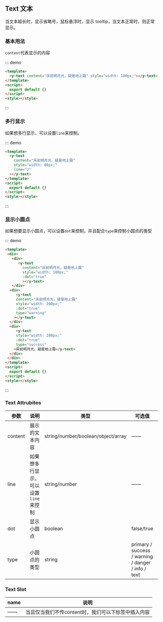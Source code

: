 ## Text 文本

当文本超长时，显示省略号，鼠标悬浮时，显示 tooltip，当文本正常时，则正常显示。
### 基本用法

`content`代表显示的内容

::: demo

```html
<template>
  <y-text content="床前明月光，疑是地上霜" style="width: 100px;"></y-text>
</template>
<script>
  export default {}
</script>
<style></style>
```

:::

### 多行显示

如果想多行显示，可以设置`line`来控制。

::: demo

```html
<template>
  <y-text
    content="床前明月光，疑是地上霜"
    style="width: 80px;"
    line="2"
  ></y-text>
</template>
<script>
  export default {}
</script>
<style></style>
```

:::

### 显示小圆点

如果想要显示小圆点，可以设置`dot`来控制，并且配合`type`来控制小圆点的类型

::: demo

```html
<template>
 <div>
   <div>
      <y-text
        content="床前明月光，疑是地上霜"
        style="width: 100px;"
        :dot="true"
        ></y-text>
   </div>
  <div>
     <y-text
     content="床前明月光，疑是地上霜"
     style="width: 200px;"
     :dot="true"
     type="warning"
    ></y-text>
  </div>
  <div>
     <y-text
     style="width: 200px;"
     :dot="true"
     type="success"
    >床前明月光，疑是地上霜</y-text>
  </div>
 </div>
</template>
<script>
  export default {}
</script>
<style></style>
```

:::


### Text Attrubites

| 参数            | 说明                                                                                  | 类型             | 可选值                                     | 默认值 |
| --------------  | ------------------------------------------------------------------------------------- | ---------------- | ------------------------------------------ | ------ |
| content         | 展示的文本内容                                                                         | string/number/boolean/object/array| ——                           | —— |           
| line            | 如果想多行显示，可以设置`line`来控制                                                     | string/number    |  ——                                           | 1 |
| dot             | 显示小圆点                                                                             | boolean           | false/true                                 | false |  
| type            | 小圆点的类型                                                                           | string            | primary / success / warning / danger / info / text | primary |



### Text Slot
| name           | 说明                                                                                        |
| --------------  | ------------------------------------------------------------------------------------------ |
| ——              | 当且仅当我们不传content时，我们可以下标签中插入内容                                            |